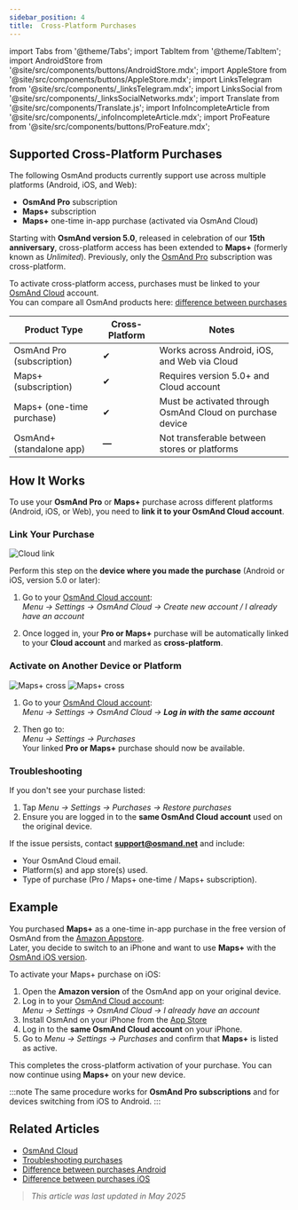 ```yaml
---
sidebar_position: 4
title:  Cross-Platform Purchases
---
```


import Tabs from '@theme/Tabs';
import TabItem from '@theme/TabItem';
import AndroidStore from '@site/src/components/buttons/AndroidStore.mdx';
import AppleStore from '@site/src/components/buttons/AppleStore.mdx';
import LinksTelegram from '@site/src/components/_linksTelegram.mdx';
import LinksSocial from '@site/src/components/_linksSocialNetworks.mdx';
import Translate from '@site/src/components/Translate.js';
import InfoIncompleteArticle from '@site/src/components/_infoIncompleteArticle.mdx';
import ProFeature from '@site/src/components/buttons/ProFeature.mdx';


## Supported Cross-Platform Purchases

The following OsmAnd products currently support use across multiple platforms (Android, iOS, and Web):

- **OsmAnd Pro** subscription  
- **Maps+** subscription  
- **Maps+** one-time in-app purchase (activated via OsmAnd Cloud)

Starting with **OsmAnd version 5.0**, released in celebration of our **15th anniversary**, cross-platform access has been extended to **Maps+** (formerly known as *Unlimited*). Previously, only the [OsmAnd Pro](../personal/osmand-cloud.md#cross-platform) subscription was cross-platform.  

To activate cross-platform access, purchases must be linked to your [OsmAnd Cloud](../personal/osmand-cloud.md#login) account.  
You can compare all OsmAnd products here: [difference between purchases](https://osmand.net/docs/user/purchases/android/#difference-between-purchases)

| Product Type                | Cross-Platform | Notes |
|-----------------------------|----------------|-------|
| OsmAnd Pro (subscription)   | ✔              | Works across Android, iOS, and Web via Cloud |
| Maps+ (subscription)        | ✔              | Requires version 5.0+ and Cloud account |
| Maps+ (one-time purchase)   | ✔              | Must be activated through OsmAnd Cloud on purchase device |
| OsmAnd+ (standalone app)    | **—**          | Not transferable between stores or platforms |


## How It Works

To use your **OsmAnd Pro** or **Maps+** purchase across different platforms (Android, iOS, or Web), you need to **link it to your OsmAnd Cloud account**.

### Link Your Purchase

![Cloud link](@site/static/img/purchases/cloud_activation.png)

Perform this step on the **device where you made the purchase** (Android or iOS, version 5.0 or later):

1. Go to your [OsmAnd Cloud account](../personal/osmand-cloud.md#login):  
   *Menu → Settings → OsmAnd Cloud → Create new account / I already have an account*

2. Once logged in, your **Pro or Maps+** purchase will be automatically linked to your **Cloud account** and marked as **cross-platform**.


### Activate on Another Device or Platform

![Maps+ cross](@site/static/img/purchases/cross_purchase.png)
![Maps+ cross](@site/static/img/purchases/cross_purchase_1.png)

1. Go to your [OsmAnd Cloud account](../personal/osmand-cloud.md#login):  
   *Menu → Settings → OsmAnd Cloud →* ***Log in with the same account***

2. Then go to:  
   *Menu → Settings → Purchases*  
   Your linked **Pro or Maps+** purchase should now be available.


### Troubleshooting

If you don't see your purchase listed:

1. Tap *Menu → Settings → Purchases → Restore purchases*  
2. Ensure you are logged in to the **same OsmAnd Cloud account** used on the original device.

If the issue persists, contact **support@osmand.net** and include:

- Your OsmAnd Cloud email.
- Platform(s) and app store(s) used.
- Type of purchase (Pro / Maps+ one-time / Maps+ subscription).


## Example

You purchased **Maps+** as a one-time in-app purchase in the free version of OsmAnd from the [Amazon Appstore](https://www.amazon.com/OsmAnd-Maps-Navigation/dp/B00D0SA8I8).  
Later, you decide to switch to an iPhone and want to use **Maps+** with the [OsmAnd iOS version](https://apps.apple.com/app/osmand-maps-travel-navigate/id934850257).

To activate your Maps+ purchase on iOS:

1. Open the **Amazon version** of the OsmAnd app on your original device.
2. Log in to your [OsmAnd Cloud account](../personal/osmand-cloud.md#login):  
   *Menu → Settings → OsmAnd Cloud → I already have an account*
3. Install OsmAnd on your iPhone from the [App Store](https://apps.apple.com/app/osmand-maps-travel-navigate/id934850257)
4. Log in to the **same OsmAnd Cloud account** on your iPhone.
5. Go to *Menu → Settings → Purchases* and confirm that **Maps+** is listed as active.

This completes the cross-platform activation of your purchase. You can now continue using **Maps+** on your new device.

:::note
The same procedure works for **OsmAnd Pro subscriptions** and for devices switching from iOS to Android.
:::

## Related Articles

- [OsmAnd Cloud](../personal/osmand-cloud.md)  
- [Troubleshooting purchases](../troubleshooting/purchases_payments.md)  
- [Difference between purchases Android](./android.md#difference-between-purchases-android)
- [Difference between purchases iOS](./ios.md#difference-between-purchases-ios)  

> *This article was last updated in May 2025*
